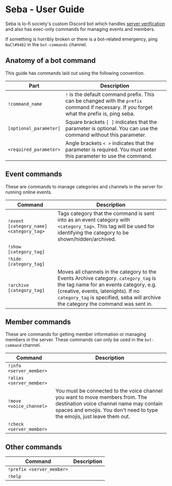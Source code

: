 # Seba - User Guide

Seba is lo-fi society's custom Discord bot which handles [server verification](https://docs.google.com/document/d/1n6ceSaPFd2As4RM6arEkjh_BIA2IkFg8Mnsm9V3yg24/edit) and also has exec-only commands for managing events and members. 

If something is horribly broken or there is a bot-related emergency, ping `NaCl#9482` in the `bot-commands` channel.
   

## Anatomy of a bot command

This guide has commands laid out using the following convention.

|     Part    | Description |
| ----------- | ----------- |
| `!command_name` | `!` is the default command prefix. This can be changed with the `prefix` command if necessary. If you forget what the prefix is, ping seba. |
| `[optional_parameter]` | Square brackets `[ ]` indicates that the parameter is optional. You can use the command without this parameter. |
| `<required_parameter>` | Angle brackets `< >` indicates that the parameter is required. You must enter this parameter to use the command. |

## Event commands

These are commands to manage categories and channels in the server for running online events.

|   Command   | Description |
| ----------- | ----------- |
| `!event [category_name] <category_tag>` | Tags category that the command is sent into as an event category with `<category_tag>`. This tag will be used for identifying the category to be shown/hidden/archived. |
| `!show [category_tag]` | |
| `!hide [category_tag]` | |
| `!archive [category_tag]` | Moves all channels in the category to the Events Archive category. `category_tag` is the tag name for an events category, e.g. {creative, events, latenights}. If no `category_tag` is specified, seba will archive the category the command was sent in. |

## Member commands

These are commands for getting member information or managing members in the server. These commands can only be used in the `bot-command` channel.

|   Command   | Description |
| ----------- | ----------- |
| `!info <server_member>` | |
| `!alias <server_member>` | |
| `!move <voice_channel>` | You must be connected to the voice channel you want to move members from. The destination voice channel name may contain spaces and emojis. You don't need to type the emojis, just leave them out. |
| `!check <server_member>` | |

## Other commands

|   Command   | Description |
| ----------- | ----------- |
| `!prefix <server_member>` | |
| `!help` | |